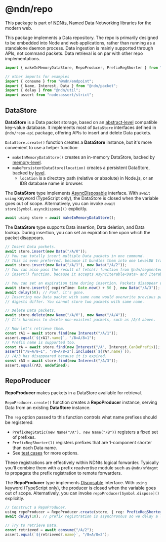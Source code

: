 # @ndn/repo

This package is part of [NDNts](https://yoursunny.com/p/NDNts/), Named Data Networking libraries for the modern web.

This package implements a Data repository.
The repo is primarily designed to be embedded into Node and web applications, rather than running as a standalone daemon process.
Data ingestion is mainly supported through APIs, not command packets.
Data retrieval is on par with other repo implementations.

```ts
import { makeInMemoryDataStore, RepoProducer, PrefixRegShorter } from "@ndn/repo";

// other imports for examples
import { consume } from "@ndn/endpoint";
import { Name, Interest, Data } from "@ndn/packet";
import { delay } from "@ndn/util";
import assert from "node:assert/strict";
```

## DataStore

**DataStore** is a Data packet storage, based on an [abstract-level](https://www.npmjs.com/package/abstract-level) compatible key-value database.
It implements most of `DataStore` interfaces defined in `@ndn/repo-api` package, offering APIs to insert and delete Data packets.

`DataStore.create()` function creates a **DataStore** instance, but it's more convenient to use a helper function:

* `makeInMemoryDataStore()` creates an in-memory DataStore, backed by [memory-level](https://www.npmjs.com/package/memory-level).
* `makePersistentDataStore(location)` creates a persistent DataStore, backed by [level](https://www.npmjs.com/package/level).
  * `location` is a directory path (relative or absolute) in Node.js, or an IDB database name in browser.

The **DataStore** type implements [AsyncDisposable](https://github.com/tc39/proposal-explicit-resource-management) interface.
With `await using` keyword (TypeScript only), the DataStore is closed when the variable goes out of scope.
Alternatively, you can invoke `await store[Symbol.asyncDispose]()` explicitly.

```ts
await using store = await makeInMemoryDataStore();
```

The **DataStore** type supports Data insertion, Data deletion, and Data lookup.
During insertion, you can set an expiration time upon which the packet disappears.

```ts
// Insert Data packets.
await store.insert(new Data("/A/0"));
// You can totally insert multiple Data packets in one command.
// This is even preferred, because it bundles them into one LevelDB transaction and runs faster.
await store.insert(new Data("/A/1"), new Data("/A/2"));
// You can also pass the result of fetch() function from @ndn/segmented-object package directly to
// insert() function, because it accepts AsyncIterable<Data> and Iterable<Data> types.

// You can set an expiration time during insertion. Packets disappear upon expiration.
await store.insert({ expireTime: Date.now() + 50 }, new Data("/A/3"));
await delay(50); // Poof, it's gone.
// Inserting new Data packet with same name would overwrite previous packet, even if their implicit
// digests differ. You cannot store two packets with same name.

// Delete Data packets.
await store.delete(new Name("/A/0"), new Name("/A/4"));
// It's harmless to delete non-existent packets, such as /A/4 above.

// Now let's retrieve them.
const rA1 = await store.find(new Interest("/A/1"));
assert.equal(`${rA1?.name}`, "/8=A/8=1");
// Prefix name is supported too.
const rA = await store.find(new Interest("/A", Interest.CanBePrefix));
assert(["/8=A/8=1", "/8=A/8=2"].includes(`${rA?.name}`));
// /A/3 has disappeared because it is expired.
const rA3 = await store.find(new Interest("/A/3"));
assert.equal(rA3, undefined);
```

## RepoProducer

**RepoProducer** makes packets in a DataStore available for retrieval.

`RepoProducer.create()` function creates a **RepoProducer** instance, serving Data from an existing **DataStore** instance.

The `reg` option passed to this function controls what name prefixes should be registered:

* `PrefixRegStatic(new Name("/A"), new Name("/B"))` registers a fixed set of prefixes.
* `PrefixRegShorter(1)` registers prefixes that are 1-component shorter than each Data name.
* See [test cases](tests/producer.t.ts) for more options.

These registrations are effectively within NDNts logical forwarder.
Typically you'll combine them with a prefix readvertise module such as `@ndn/nfdmgmt` to propagate the prefix registration to remote forwarders.

The **RepoProducer** type implements [Disposable](https://github.com/tc39/proposal-explicit-resource-management) interface.
With `using` keyword (TypeScript only), the producer is closed when the variable goes out of scope.
Alternatively, you can invoke `repoProducer[Symbol.dispose]()` explicitly.

```ts
// Construct a RepoProducer.
using repoProducer = RepoProducer.create(store, { reg: PrefixRegShorter(1) });
await delay(10); // prefix registration is asynchronous so we delay a little bit

// Try to retrieve Data.
const retrieved = await consume("/A/2");
assert.equal(`${retrieved?.name}`, "/8=A/8=2");
```

